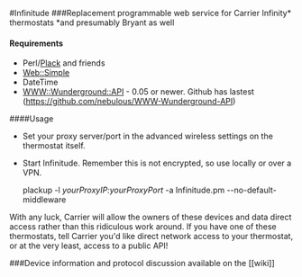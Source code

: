 #Infinitude
###Replacement programmable web service for Carrier Infinity* thermostats
*and presumably Bryant as well

#### Requirements

 * Perl/[Plack](https://github.com/miyagawa/Plack) and friends
 * [Web::Simple](https://metacpan.org/module/Web::Simple)
 * DateTime
 * [WWW::Wunderground::API](https://metacpan.org/module/WWW::Wunderground::API)  - 0.05 or newer. Github has lastest (https://github.com/nebulous/WWW-Wunderground-API)

####Usage 
 * Set your proxy server/port in the advanced wireless settings on the thermostat itself. 
 * Start Infinitude. Remember this is not encrypted, so use locally or over a VPN.


    plackup -l _yourProxyIP:yourProxyPort_ -a Infinitude.pm --no-default-middleware



With any luck, Carrier will allow the owners of these devices and data direct access rather
than this ridiculous work around. If you have one of these thermostats, tell
Carrier you'd like direct network access to your thermostat, or at the very
least, access to a public API!


###Device information and protocol discussion available on the [[wiki]]

